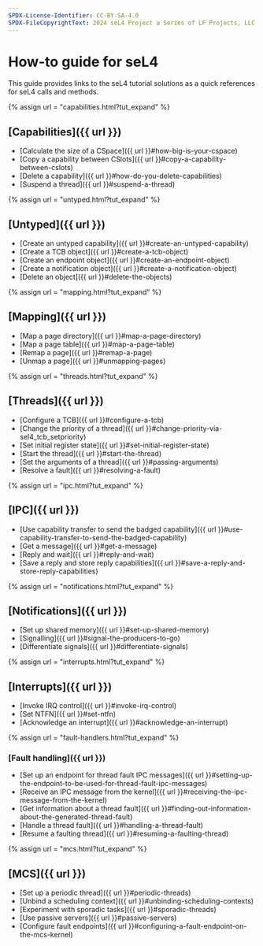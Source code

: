 ```yaml
---
SPDX-License-Identifier: CC-BY-SA-4.0
SPDX-FileCopyrightText: 2024 seL4 Project a Series of LF Projects, LLC.
---
```


# How-to guide for seL4

This guide provides links to the seL4 tutorial solutions as a quick references
for seL4 calls and methods.

{% assign url = "capabilities.html?tut_expand" %}

## [Capabilities]({{ url }})

- [Calculate the size of a CSpace]({{ url }}#how-big-is-your-cspace)
- [Copy a capability between CSlots]({{ url }}#copy-a-capability-between-cslots)
- [Delete a capability]({{ url }}#how-do-you-delete-capabilities)
- [Suspend a thread]({{ url }}#suspend-a-thread)

{% assign url = "untyped.html?tut_expand" %}

## [Untyped]({{ url }})

- [Create an untyped capability]({{ url }}#create-an-untyped-capability)
- [Create a TCB object]({{ url }}#create-a-tcb-object)
- [Create an endpoint object]({{ url }}#create-an-endpoint-object)
- [Create a notification object]({{ url }}#create-a-notification-object)
- [Delete an object]({{ url }}#delete-the-objects)

{% assign url = "mapping.html?tut_expand" %}

## [Mapping]({{ url }})

- [Map a page directory]({{ url }}#map-a-page-directory)
- [Map a page table]({{ url }}#map-a-page-table)
- [Remap a page]({{ url }}#remap-a-page)
- [Unmap a page]({{ url }}#unmapping-pages)

{% assign url = "threads.html?tut_expand" %}

## [Threads]({{ url }})

- [Configure a TCB]({{ url }}#configure-a-tcb)
- [Change the priority of a thread]({{ url }}#change-priority-via-sel4_tcb_setpriority)
- [Set initial register state]({{ url }}#set-initial-register-state)
- [Start the thread]({{ url }}#start-the-thread)
- [Set the arguments of a thread]({{ url }}#passing-arguments)
- [Resolve a fault]({{ url }}#resolving-a-fault)

{% assign url = "ipc.html?tut_expand" %}

## [IPC]({{ url }})

- [Use capability transfer to send the badged capability]({{ url }}#use-capability-transfer-to-send-the-badged-capability)
- [Get a message]({{ url }}#get-a-message)
- [Reply and wait]({{ url }}#reply-and-wait)
- [Save a reply and store reply capabilities]({{ url }}#save-a-reply-and-store-reply-capabilities)

{% assign url = "notifications.html?tut_expand" %}

## [Notifications]({{ url }})

- [Set up shared memory]({{ url }}#set-up-shared-memory)
- [Signalling]({{ url }}#signal-the-producers-to-go)
- [Differentiate signals]({{ url }}#differentiate-signals)

{% assign url = "interrupts.html?tut_expand" %}

## [Interrupts]({{ url }})

- [Invoke IRQ control]({{ url }}#invoke-irq-control)
- [Set NTFN]({{ url }}#set-ntfn)
- [Acknowledge an interrupt]({{ url }}#acknowledge-an-interrupt)

{% assign url = "fault-handlers.html?tut_expand" %}

### [Fault handling]({{ url }})

- [Set up an endpoint for thread fault IPC messages]({{ url }}#setting-up-the-endpoint-to-be-used-for-thread-fault-ipc-messages)
- [Receive an IPC message from the kernel]({{ url }}#receiving-the-ipc-message-from-the-kernel)
- [Get information about a thread fault]({{ url }}#finding-out-information-about-the-generated-thread-fault)
- [Handle a thread fault]({{ url }}#handling-a-thread-fault)
- [Resume a faulting thread]({{ url }}#resuming-a-faulting-thread)

{% assign url = "mcs.html?tut_expand" %}

## [MCS]({{ url }})

- [Set up a periodic thread]({{ url }}#periodic-threads)
- [Unbind a scheduling context]({{ url }}#unbinding-scheduling-contexts)
- [Experiment with sporadic tasks]({{ url }}#sporadic-threads)
- [Use passive servers]({{ url }}#passive-servers)
- [Configure fault endpoints]({{ url }}#configuring-a-fault-endpoint-on-the-mcs-kernel)
